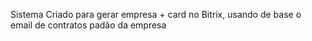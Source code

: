 Sistema Criado para gerar empresa + card no Bitrix, usando de base o email de contratos padão da empresa


